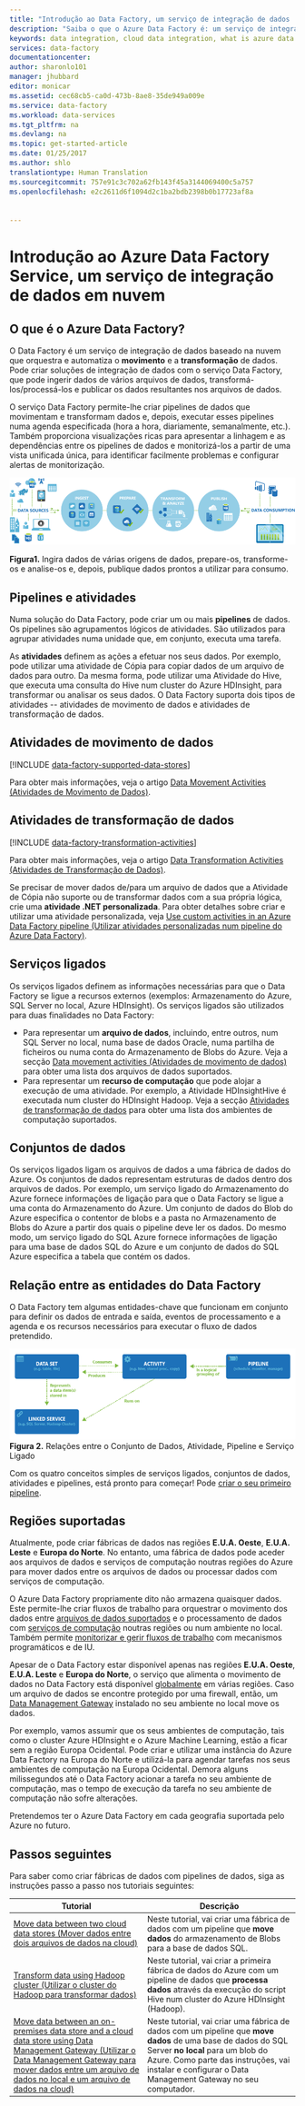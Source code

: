 ```yaml
---
title: "Introdução ao Data Factory, um serviço de integração de dados | Microsoft Docs"
description: "Saiba o que o Azure Data Factory é: um serviço de integração de dados em nuvem que orquestra e automatiza o movimento e a transformação de dados."
keywords: data integration, cloud data integration, what is azure data factory
services: data-factory
documentationcenter: 
author: sharonlo101
manager: jhubbard
editor: monicar
ms.assetid: cec68cb5-ca0d-473b-8ae8-35de949a009e
ms.service: data-factory
ms.workload: data-services
ms.tgt_pltfrm: na
ms.devlang: na
ms.topic: get-started-article
ms.date: 01/25/2017
ms.author: shlo
translationtype: Human Translation
ms.sourcegitcommit: 757e91c3c702a62fb143f45a3144069400c5a757
ms.openlocfilehash: e2c2611d6f1094d2c1ba2bdb2398b0b17723af8a


---
```

# <a name="introduction-to-azure-data-factory-service-a-data-integration-service-in-the-cloud"></a>Introdução ao Azure Data Factory Service, um serviço de integração de dados em nuvem
## <a name="what-is-azure-data-factory"></a>O que é o Azure Data Factory?
O Data Factory é um serviço de integração de dados baseado na nuvem que orquestra e automatiza o **movimento** e a **transformação** de dados. Pode criar soluções de integração de dados com o serviço Data Factory, que pode ingerir dados de vários arquivos de dados, transformá-los/processá-los e publicar os dados resultantes nos arquivos de dados.

O serviço Data Factory permite-lhe criar pipelines de dados que movimentam e transformam dados e, depois, executar esses pipelines numa agenda especificada (hora a hora, diariamente, semanalmente, etc.). Também proporciona visualizações ricas para apresentar a linhagem e as dependências entre os pipelines de dados e monitorizá-los a partir de uma vista unificada única, para identificar facilmente problemas e configurar alertas de monitorização.

![Diagrama: descrição geral do Data Factory Overview, um serviço de integração de dados](./media/data-factory-introduction/what-is-azure-data-factory.png)

**Figura1.** Ingira dados de várias origens de dados, prepare-os, transforme-os e analise-os e, depois, publique dados prontos a utilizar para consumo.

## <a name="pipelines-and-activities"></a>Pipelines e atividades
Numa solução do Data Factory, pode criar um ou mais **pipelines** de dados. Os pipelines são agrupamentos lógicos de atividades. São utilizados para agrupar atividades numa unidade que, em conjunto, executa uma tarefa.

As **atividades** definem as ações a efetuar nos seus dados. Por exemplo, pode utilizar uma atividade de Cópia para copiar dados de um arquivo de dados para outro. Da mesma forma, pode utilizar uma Atividade do Hive, que executa uma consulta do Hive num cluster do Azure HDInsight, para transformar ou analisar os seus dados. O Data Factory suporta dois tipos de atividades -- atividades de movimento de dados e atividades de transformação de dados.

## <a name="data-movement-activities"></a>Atividades de movimento de dados
[!INCLUDE [data-factory-supported-data-stores](../../includes/data-factory-supported-data-stores.md)]

Para obter mais informações, veja o artigo [Data Movement Activities (Atividades de Movimento de Dados)](data-factory-data-movement-activities.md).

## <a name="data-transformation-activities"></a>Atividades de transformação de dados
[!INCLUDE [data-factory-transformation-activities](../../includes/data-factory-transformation-activities.md)]

Para obter mais informações, veja o artigo [Data Transformation Activities (Atividades de Transformação de Dados)](data-factory-data-transformation-activities.md).

Se precisar de mover dados de/para um arquivo de dados que a Atividade de Cópia não suporte ou de transformar dados com a sua própria lógica, crie uma **atividade .NET personalizada**. Para obter detalhes sobre criar e utilizar uma atividade personalizada, veja [Use custom activities in an Azure Data Factory pipeline (Utilizar atividades personalizadas num pipeline do Azure Data Factory)](data-factory-use-custom-activities.md).

## <a name="linked-services"></a>Serviços ligados
Os serviços ligados definem as informações necessárias para que o Data Factory se ligue a recursos externos (exemplos: Armazenamento do Azure, SQL Server no local, Azure HDInsight). Os serviços ligados são utilizados para duas finalidades no Data Factory:

* Para representar um **arquivo de dados**, incluindo, entre outros, num SQL Server no local, numa base de dados Oracle, numa partilha de ficheiros ou numa conta do Armazenamento de Blobs do Azure. Veja a secção [Data movement activities (Atividades de movimento de dados)](#data-movement-activities) para obter uma lista dos arquivos de dados suportados.
* Para representar um **recurso de computação** que pode alojar a execução de uma atividade. Por exemplo, a Atividade HDInsightHive é executada num cluster do HDInsight Hadoop. Veja a secção [Atividades de transformação de dados](#data-transformation-activities) para obter uma lista dos ambientes de computação suportados.

## <a name="datasets"></a>Conjuntos de dados
Os serviços ligados ligam os arquivos de dados a uma fábrica de dados do Azure. Os conjuntos de dados representam estruturas de dados dentro dos arquivos de dados. Por exemplo, um serviço ligado do Armazenamento do Azure fornece informações de ligação para que o Data Factory se ligue a uma conta do Armazenamento do Azure. Um conjunto de dados do Blob do Azure especifica o contentor de blobs e a pasta no Armazenamento de Blobs do Azure a partir dos quais o pipeline deve ler os dados. Do mesmo modo, um serviço ligado do SQL Azure fornece informações de ligação para uma base de dados SQL do Azure e um conjunto de dados do SQL Azure especifica a tabela que contém os dados.   

## <a name="relationship-between-data-factory-entities"></a>Relação entre as entidades do Data Factory
O Data Factory tem algumas entidades-chave que funcionam em conjunto para definir os dados de entrada e saída, eventos de processamento e a agenda e os recursos necessários para executar o fluxo de dados pretendido.

![Diagrama: Data Factory, um serviço de integração de dados na nuvem - Conceitos-chave](./media/data-factory-introduction/data-integration-service-key-concepts.png)
**Figura 2.** Relações entre o Conjunto de Dados, Atividade, Pipeline e Serviço Ligado

Com os quatro conceitos simples de serviços ligados, conjuntos de dados, atividades e pipelines, está pronto para começar! Pode [criar o seu primeiro pipeline](data-factory-build-your-first-pipeline.md).

## <a name="supported-regions"></a>Regiões suportadas
Atualmente, pode criar fábricas de dados nas regiões **E.U.A. Oeste**, **E.U.A. Leste** e **Europa do Norte**. No entanto, uma fábrica de dados pode aceder aos arquivos de dados e serviços de computação noutras regiões do Azure para mover dados entre os arquivos de dados ou processar dados com serviços de computação.

O Azure Data Factory propriamente dito não armazena quaisquer dados. Este permite-lhe criar fluxos de trabalho para orquestrar o movimento dos dados entre [arquivos de dados suportados](data-factory-data-movement-activities.md#supported-data-stores-and-formats) e o processamento de dados com [serviços de computação](data-factory-compute-linked-services.md) noutras regiões ou num ambiente no local. Também permite [monitorizar e gerir fluxos de trabalho](data-factory-monitor-manage-pipelines.md) com mecanismos programáticos e de IU.

Apesar de o Data Factory estar disponível apenas nas regiões **E.U.A. Oeste**, **E.U.A. Leste** e **Europa do Norte**, o serviço que alimenta o movimento de dados no Data Factory está disponível [globalmente](data-factory-data-movement-activities.md#global) em várias regiões. Caso um arquivo de dados se encontre protegido por uma firewall, então, um [Data Management Gateway](data-factory-move-data-between-onprem-and-cloud.md) instalado no seu ambiente no local move os dados.

Por exemplo, vamos assumir que os seus ambientes de computação, tais como o cluster Azure HDInsight e o Azure Machine Learning, estão a ficar sem a região Europa Ocidental. Pode criar e utilizar uma instância do Azure Data Factory na Europa do Norte e utilizá-la para agendar tarefas nos seus ambientes de computação na Europa Ocidental. Demora alguns milissegundos até o Data Factory acionar a tarefa no seu ambiente de computação, mas o tempo de execução da tarefa no seu ambiente de computação não sofre alterações.

Pretendemos ter o Azure Data Factory em cada geografia suportada pelo Azure no futuro.

## <a name="next-steps"></a>Passos seguintes
Para saber como criar fábricas de dados com pipelines de dados, siga as instruções passo a passo nos tutoriais seguintes:

| Tutorial | Descrição |
| --- | --- |
| [Move data between two cloud data stores (Mover dados entre dois arquivos de dados na cloud)](data-factory-copy-data-from-azure-blob-storage-to-sql-database.md) |Neste tutorial, vai criar uma fábrica de dados com um pipeline que **move dados** do armazenamento de Blobs para a base de dados SQL. |
| [Transform data using Hadoop cluster (Utilizar o cluster do Hadoop para transformar dados)](data-factory-build-your-first-pipeline.md) |Neste tutorial, vai criar a primeira fábrica de dados do Azure com um pipeline de dados que **processa dados** através da execução do script Hive num cluster do Azure HDInsight (Hadoop). |
| [Move data between an on-premises data store and a cloud data store using Data Management Gateway (Utilizar o Data Management Gateway para mover dados entre um arquivo de dados no local e um arquivo de dados na cloud)](data-factory-move-data-between-onprem-and-cloud.md) |Neste tutorial, vai criar uma fábrica de dados com um pipeline que **move dados** de uma base de dados do SQL Server **no local** para um blob do Azure. Como parte das instruções, vai instalar e configurar o Data Management Gateway no seu computador. |



<!--HONumber=Jan17_HO4-->


